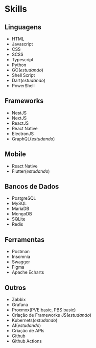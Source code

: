 # Skills

## Linguagens
- HTML
- Javascript
- CSS
- SCSS
- Typescript
- Python
- GO(*estudando*)
- Shell Script
- Dart(*estudando*)
- PowerShell

## Frameworks
- NestJS
- NextJS
- ReactJS
- React Native
- ElectronJS
- GraphQL(*estudando*)

## Mobile
- React Native
- Flutter(*estudando*)

## Bancos de Dados
- PostgreSQL
- MySQL
- MariaDB
- MongoDB
- SQLite
- Redis

## Ferramentas
- Postman
- Insomnia
- Swagger
- Figma
- Apache Echarts

## Outros
- Zabbix
- Grafana
- Proxmox(PVE basic, PBS basic)
- Criação de Frameworks JS(*estudando*)
- Kubernets(*estudando*)
- AI(*estudando*)
- Criação de APIs
- Github
- Github Actions
